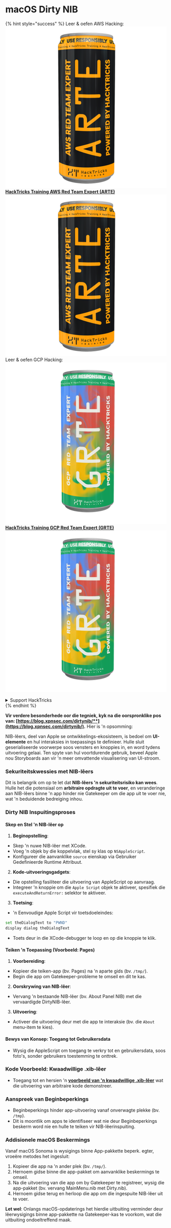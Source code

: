 # macOS Dirty NIB

{% hint style="success" %}
Leer & oefen AWS Hacking:<img src="/.gitbook/assets/arte.png" alt="" data-size="line">[**HackTricks Training AWS Red Team Expert (ARTE)**](https://training.hacktricks.xyz/courses/arte)<img src="/.gitbook/assets/arte.png" alt="" data-size="line">\
Leer & oefen GCP Hacking: <img src="/.gitbook/assets/grte.png" alt="" data-size="line">[**HackTricks Training GCP Red Team Expert (GRTE)**<img src="/.gitbook/assets/grte.png" alt="" data-size="line">](https://training.hacktricks.xyz/courses/grte)

<details>

<summary>Support HackTricks</summary>

* Kyk na die [**subskripsie planne**](https://github.com/sponsors/carlospolop)!
* **Sluit aan by die** 💬 [**Discord groep**](https://discord.gg/hRep4RUj7f) of die [**telegram groep**](https://t.me/peass) of **volg** ons op **Twitter** 🐦 [**@hacktricks\_live**](https://twitter.com/hacktricks\_live)**.**
* **Deel hacking truuks deur PRs in te dien na die** [**HackTricks**](https://github.com/carlospolop/hacktricks) en [**HackTricks Cloud**](https://github.com/carlospolop/hacktricks-cloud) github repos.

</details>
{% endhint %}

**Vir verdere besonderhede oor die tegniek, kyk na die oorspronklike pos van: [https://blog.xpnsec.com/dirtynib/**](https://blog.xpnsec.com/dirtynib/).** Hier is 'n opsomming:

NIB-lêers, deel van Apple se ontwikkelings-ekosisteem, is bedoel om **UI-elemente** en hul interaksies in toepassings te definieer. Hulle sluit geserialiseerde voorwerpe soos vensters en knoppies in, en word tydens uitvoering gelaai. Ten spyte van hul voortdurende gebruik, beveel Apple nou Storyboards aan vir 'n meer omvattende visualisering van UI-stroom.

### Sekuriteitskwessies met NIB-lêers
Dit is belangrik om op te let dat **NIB-lêers 'n sekuriteitsrisiko kan wees**. Hulle het die potensiaal om **arbitraire opdragte uit te voer**, en veranderinge aan NIB-lêers binne 'n app hinder nie Gatekeeper om die app uit te voer nie, wat 'n beduidende bedreiging inhou.

### Dirty NIB Inspuitingsproses
#### Skep en Stel 'n NIB-lêer op
1. **Beginopstelling**:
- Skep 'n nuwe NIB-lêer met XCode.
- Voeg 'n objek by die koppelvlak, stel sy klas op `NSAppleScript`.
- Konfigureer die aanvanklike `source` eienskap via Gebruiker Gedefinieerde Runtime Attribuut.

2. **Kode-uitvoeringsgadgets**:
- Die opstelling fasiliteer die uitvoering van AppleScript op aanvraag.
- Integreer 'n knoppie om die `Apple Script` objek te aktiveer, spesifiek die `executeAndReturnError:` selektor te aktiveer.

3. **Toetsing**:
- 'n Eenvoudige Apple Script vir toetsdoeleindes:
```bash
set theDialogText to "PWND"
display dialog theDialogText
```
- Toets deur in die XCode-debugger te loop en op die knoppie te klik.

#### Teiken 'n Toepassing (Voorbeeld: Pages)
1. **Voorbereiding**:
- Kopieer die teiken-app (bv. Pages) na 'n aparte gids (bv. `/tmp/`).
- Begin die app om Gatekeeper-probleme te omseil en dit te kas.

2. **Oorskrywing van NIB-lêer**:
- Vervang 'n bestaande NIB-lêer (bv. About Panel NIB) met die vervaardigde DirtyNIB-lêer.

3. **Uitvoering**:
- Activeer die uitvoering deur met die app te interaksie (bv. die `About` menu-item te kies).

#### Bewys van Konsep: Toegang tot Gebruikersdata
- Wysig die AppleScript om toegang te verkry tot en gebruikersdata, soos foto's, sonder gebruikers toestemming te onttrek.

### Kode Voorbeeld: Kwaadwillige .xib-lêer
- Toegang tot en hersien 'n [**voorbeeld van 'n kwaadwillige .xib-lêer**](https://gist.github.com/xpn/16bfbe5a3f64fedfcc1822d0562636b4) wat die uitvoering van arbitraire kode demonstreer.

### Aanspreek van Beginbeperkings
- Beginbeperkings hinder app-uitvoering vanaf onverwagte plekke (bv. `/tmp`).
- Dit is moontlik om apps te identifiseer wat nie deur Beginbeperkings beskerm word nie en hulle te teiken vir NIB-lêerinspuiting.

### Addisionele macOS Beskermings
Vanaf macOS Sonoma is wysigings binne App-pakkette beperk. egter, vroeëre metodes het ingesluit:
1. Kopieer die app na 'n ander plek (bv. `/tmp/`).
2. Hernoem gidse binne die app-pakket om aanvanklike beskermings te omseil.
3. Na die uitvoering van die app om by Gatekeeper te registreer, wysig die app-pakket (bv. vervang MainMenu.nib met Dirty.nib).
4. Hernoem gidse terug en herloop die app om die ingespuite NIB-lêer uit te voer.

**Let wel**: Onlangs macOS-opdaterings het hierdie uitbuiting verminder deur lêerwysigings binne app-pakkette na Gatekeeper-kas te voorkom, wat die uitbuiting ondoeltreffend maak.
